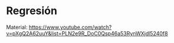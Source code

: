 # Regresión

Material: https://www.youtube.com/watch?v=pXgQ2A62uuY&list=PLN2e9R_DoC0Qsp46a53RynWXjdl5240f8

